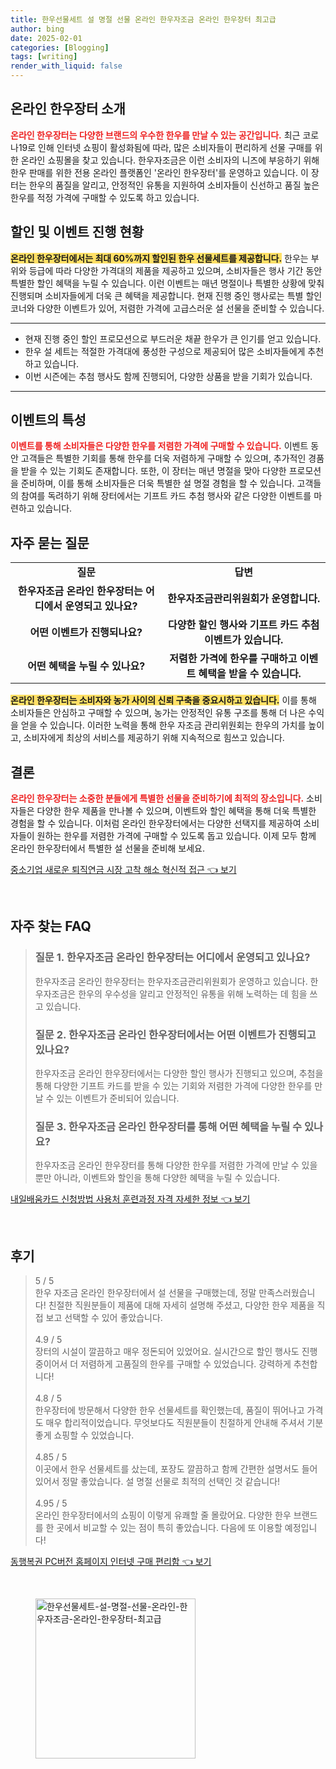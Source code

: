 ```yaml
---
title: 한우선물세트 설 명절 선물 온라인 한우자조금 온라인 한우장터 최고급
author: bing
date: 2025-02-01
categories: [Blogging]
tags: [writing]
render_with_liquid: false
---
```



<h2 id='온라인 한우장터 소개'>온라인 한우장터 소개</h2>

<p><b><span style="color: #ee2323;">온라인 한우장터는 다양한 브랜드의 우수한 한우를 만날 수 있는 공간입니다.</span></b> 최근 코로나19로 인해 인터넷 쇼핑이 활성화됨에 따라, 많은 소비자들이 편리하게 선물 구매를 위한 온라인 쇼핑몰을 찾고 있습니다. 한우자조금은 이런 소비자의 니즈에 부응하기 위해 한우 판매를 위한 전용 온라인 플랫폼인 '온라인 한우장터'를 운영하고 있습니다. 이 장터는 한우의 품질을 알리고, 안정적인 유통을 지원하여 소비자들이 신선하고 품질 높은 한우를 적정 가격에 구매할 수 있도록 하고 있습니다.</p>

<h2 id='할인 및 이벤트 진행 현황'>할인 및 이벤트 진행 현황</h2>

<p><b><span style="background-color: #ffe066;">온라인 한우장터에서는 최대 60%까지 할인된 한우 선물세트를 제공합니다.</span></b> 한우는 부위와 등급에 따라 다양한 가격대의 제품을 제공하고 있으며, 소비자들은 행사 기간 동안 특별한 할인 혜택을 누릴 수 있습니다. 이런 이벤트는 매년 명절이나 특별한 상황에 맞춰 진행되며 소비자들에게 더욱 큰 혜택을 제공합니다. 현재 진행 중인 행사로는 특별 할인 코너와 다양한 이벤트가 있어, 저렴한 가격에 고급스러운 설 선물을 준비할 수 있습니다.</p>

<hr />

<ul>
    <li>현재 진행 중인 할인 프로모션으로 부드러운 채끝 한우가 큰 인기를 얻고 있습니다.</li>
    <li>한우 설 세트는 적절한 가격대에 풍성한 구성으로 제공되어 많은 소비자들에게 추천하고 있습니다.</li>
    <li>이번 시즌에는 추첨 행사도 함께 진행되어, 다양한 상품을 받을 기회가 있습니다.</li>
</ul>

<hr />

<h2 id='이벤트의 특성'>이벤트의 특성</h2>

<p><b><span style="color: #ee2323;">이벤트를 통해 소비자들은 다양한 한우를 저렴한 가격에 구매할 수 있습니다.</span></b> 이벤트 동안 고객들은 특별한 기회를 통해 한우를 더욱 저렴하게 구매할 수 있으며, 추가적인 경품을 받을 수 있는 기회도 존재합니다. 또한, 이 장터는 매년 명절을 맞아 다양한 프로모션을 준비하며, 이를 통해 소비자들은 더욱 특별한 설 명절 경험을 할 수 있습니다. 고객들의 참여를 독려하기 위해 장터에서는 기프트 카드 추첨 행사와 같은 다양한 이벤트를 마련하고 있습니다.</p>

<h2 id='자주 묻는 질문'>자주 묻는 질문</h2>

<table>
    <tr>
        <td style="text-align: center; height: 17px;"><b>질문</b></td>
        <td style="text-align: center; height: 17px;"><b>답변</b></td>
    </tr>
    <tr>
        <td style="text-align: center; height: 17px;"><b>한우자조금 온라인 한우장터는 어디에서 운영되고 있나요?</b></td>
        <td style="text-align: center; height: 17px;"><b>한우자조금관리위원회가 운영합니다.</b></td>
    </tr>
    <tr>
        <td style="text-align: center; height: 17px;"><b>어떤 이벤트가 진행되나요?</b></td>
        <td style="text-align: center; height: 17px;"><b>다양한 할인 행사와 기프트 카드 추첨 이벤트가 있습니다.</b></td>
    </tr>
    <tr>
        <td style="text-align: center; height: 17px;"><b>어떤 혜택을 누릴 수 있나요?</b></td>
        <td style="text-align: center; height: 17px;"><b>저렴한 가격에 한우를 구매하고 이벤트 혜택을 받을 수 있습니다.</b></td>
    </tr>
</table>

<p><b><span style="background-color: #ffe066;">온라인 한우장터는 소비자와 농가 사이의 신뢰 구축을 중요시하고 있습니다.</span></b> 이를 통해 소비자들은 안심하고 구매할 수 있으며, 농가는 안정적인 유통 구조를 통해 더 나은 수익을 얻을 수 있습니다. 이러한 노력을 통해 한우 자조금 관리위원회는 한우의 가치를 높이고, 소비자에게 최상의 서비스를 제공하기 위해 지속적으로 힘쓰고 있습니다.</p>

<h2 id='결론'>결론</h2>

<p><b><span style="color: #ee2323;">온라인 한우장터는 소중한 분들에게 특별한 선물을 준비하기에 최적의 장소입니다.</span></b> 소비자들은 다양한 한우 제품을 만나볼 수 있으며, 이벤트와 할인 혜택을 통해 더욱 특별한 경험을 할 수 있습니다. 이처럼 온라인 한우장터에서는 다양한 선택지를 제공하여 소비자들이 원하는 한우를 저렴한 가격에 구매할 수 있도록 돕고 있습니다. 이제 모두 함께 온라인 한우장터에서 특별한 설 선물을 준비해 보세요.</p>


<p><a class="click-button" title="중소기업 새로운 퇴직연금 시장 고착 해소 혁신적 접근" href="https://blackassets.github.io/posts/%EC%A4%91%EC%86%8C%EA%B8%B0%EC%97%85-%EC%83%88%EB%A1%9C%EC%9A%B4-%ED%87%B4%EC%A7%81%EC%97%B0%EA%B8%88-%EC%8B%9C%EC%9E%A5-%EA%B3%A0%EC%B0%A9-%ED%95%B4%EC%86%8C-%ED%98%81%EC%8B%A0%EC%A0%81-%EC%A0%91%EA%B7%BC/" rel="dofollow">중소기업 새로운 퇴직연금 시장 고착 해소 혁신적 접근 👈 보기</a></p><br>
<h2 id='자주_찾는_FAQ'>자주 찾는 FAQ</h2>
<div itemscope="" itemtype="https://schema.org/FAQPage"> 
<blockquote> 
<div itemscope="" itemprop="mainEntity" itemtype="https://schema.org/Question"> 
<h3 itemprop="name">질문 1. 한우자조금 온라인 한우장터는 어디에서 운영되고 있나요?</h3> 
<div itemscope="" itemprop="acceptedAnswer" itemtype="https://schema.org/Answer"> 
<span itemprop="text"> 
<p>한우자조금 온라인 한우장터는 한우자조금관리위원회가 운영하고 있습니다. 한우자조금은 한우의 우수성을 알리고 안정적인 유통을 위해 노력하는 데 힘을 쓰고 있습니다.</p> 
</span> 
</div> 
</div> 

<div itemscope="" itemprop="mainEntity" itemtype="https://schema.org/Question"> 
<h3 itemprop="name">질문 2. 한우자조금 온라인 한우장터에서는 어떤 이벤트가 진행되고 있나요?</h3> 
<div itemscope="" itemprop="acceptedAnswer" itemtype="https://schema.org/Answer"> 
<span itemprop="text"> 
<p>한우자조금 온라인 한우장터에서는 다양한 할인 행사가 진행되고 있으며, 추첨을 통해 다양한 기프트 카드를 받을 수 있는 기회와 저렴한 가격에 다양한 한우를 만날 수 있는 이벤트가 준비되어 있습니다.</p> 
</span> 
</div> 
</div> 

<div itemscope="" itemprop="mainEntity" itemtype="https://schema.org/Question"> 
<h3 itemprop="name">질문 3. 한우자조금 온라인 한우장터를 통해 어떤 혜택을 누릴 수 있나요?</h3> 
<div itemscope="" itemprop="acceptedAnswer" itemtype="https://schema.org/Answer"> 
<span itemprop="text"> 
<p>한우자조금 온라인 한우장터를 통해 다양한 한우를 저렴한 가격에 만날 수 있을 뿐만 아니라, 이벤트와 할인을 통해 다양한 혜택을 누릴 수 있습니다.</p> 
</span> 
</div> 
</div> 
</blockquote> 
</div>
<p><a class="click-button" title="내일배움카드 신청방법 사용처 훈련과정 자격 자세한 정보" href="https://blackassets.github.io/posts/%EB%82%B4%EC%9D%BC%EB%B0%B0%EC%9B%80%EC%B9%B4%EB%93%9C-%EC%8B%A0%EC%B2%AD%EB%B0%A9%EB%B2%95-%EC%82%AC%EC%9A%A9%EC%B2%98-%ED%9B%88%EB%A0%A8%EA%B3%BC%EC%A0%95-%EC%9E%90%EA%B2%A9-%EC%9E%90%EC%84%B8%ED%95%9C-%EC%A0%95%EB%B3%B4/" rel="dofollow">내일배움카드 신청방법 사용처 훈련과정 자격 자세한 정보 👈 보기</a></p><br>
<h2 id='후기'>후기</h2>
<div itemscope itemtype="https://schema.org/Product">
  <blockquote>
  <div itemprop="review" itemscope itemtype="https://schema.org/Review">
      <div itemprop="reviewRating" itemscope itemtype="https://schema.org/Rating"> <span itemprop="ratingValue">5</span> / <span itemprop="bestRating">5</span> </div>
      <span itemprop="reviewBody">한우 자조금 온라인 한우장터에서 설 선물을 구매했는데, 정말 만족스러웠습니다! 친절한 직원분들이 제품에 대해 자세히 설명해 주셨고, 다양한 한우 제품을 직접 보고 선택할 수 있어 좋았습니다.</span>
  </div>
  <br>
  <div itemprop="review" itemscope itemtype="https://schema.org/Review">
      <div itemprop="reviewRating" itemscope itemtype="https://schema.org/Rating"> <span itemprop="ratingValue">4.9</span> / <span itemprop="bestRating">5</span> </div>
      <span itemprop="reviewBody">장터의 시설이 깔끔하고 매우 정돈되어 있었어요. 실시간으로 할인 행사도 진행 중이어서 더 저렴하게 고품질의 한우를 구매할 수 있었습니다. 강력하게 추천합니다!</span>
  </div>
  <br>
  <div itemprop="review" itemscope itemtype="https://schema.org/Review">
      <div itemprop="reviewRating" itemscope itemtype="https://schema.org/Rating"> <span itemprop="ratingValue">4.8</span> / <span itemprop="bestRating">5</span> </div>
      <span itemprop="reviewBody">한우장터에 방문해서 다양한 한우 선물세트를 확인했는데, 품질이 뛰어나고 가격도 매우 합리적이었습니다. 무엇보다도 직원분들이 친절하게 안내해 주셔서 기분 좋게 쇼핑할 수 있었습니다.</span>
  </div>
  <br>
  <div itemprop="review" itemscope itemtype="https://schema.org/Review">
      <div itemprop="reviewRating" itemscope itemtype="https://schema.org/Rating"> <span itemprop="ratingValue">4.85</span> / <span itemprop="bestRating">5</span> </div>
      <span itemprop="reviewBody">이곳에서 한우 선물세트를 샀는데, 포장도 깔끔하고 함께 간편한 설명서도 들어있어서 정말 좋았습니다. 설 명절 선물로 최적의 선택인 것 같습니다!</span>
  </div>
  <br>
  <div itemprop="review" itemscope itemtype="https://schema.org/Review">
      <div itemprop="reviewRating" itemscope itemtype="https://schema.org/Rating"> <span itemprop="ratingValue">4.95</span> / <span itemprop="bestRating">5</span> </div>
      <span itemprop="reviewBody">온라인 한우장터에서의 쇼핑이 이렇게 유쾌할 줄 몰랐어요. 다양한 한우 브랜드를 한 곳에서 비교할 수 있는 점이 특히 좋았습니다. 다음에 또 이용할 예정입니다!</span>
  </div>
  </blockquote>
</div>
<p><a class="click-button" title="동행복권 PC버전 홈페이지 인터넷 구매 편리함" href="https://blackassets.github.io/posts/%EB%8F%99%ED%96%89%EB%B3%B5%EA%B6%8C-PC%EB%B2%84%EC%A0%84-%ED%99%88%ED%8E%98%EC%9D%B4%EC%A7%80-%EC%9D%B8%ED%84%B0%EB%84%B7-%EA%B5%AC%EB%A7%A4-%ED%8E%B8%EB%A6%AC%ED%95%A8/" rel="dofollow">동행복권 PC버전 홈페이지 인터넷 구매 편리함 👈 보기</a></p><br>
<figure class="image"><img src="https://blackassets.github.io/assets/img/thumbnail/한우선물세트-설-명절-선물-온라인-한우자조금-온라인-한우장터-최고급.webp" alt="한우선물세트-설-명절-선물-온라인-한우자조금-온라인-한우장터-최고급" width="256" height="256"></figure>